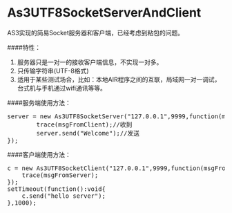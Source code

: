 As3UTF8SocketServerAndClient
============================

AS3实现的简易Socket服务器和客户端，已经考虑到粘包的问题。

####特性：
1. 服务器只是一对一的接收客户端信息，不实现一对多。
1. 只传输字符串(UTF-8格式)
1. 适用于某些测试场合，比如：本地AIR程序之间的互联，局域网一对一调试，台式机与手机通过wifi通讯等等。


####服务端使用方法：
<pre>
server = new As3UTF8SocketServer("127.0.0.1",9999,function(msgFromClient:String):void{
		trace(msgFromClient);//收到
		server.send("Welcome");//发送
});
</pre>

####客户端使用方法：
<pre>
c = new As3UTF8SocketClient("127.0.0.1",9999,function(msgFromServer:String):void{
	trace(msgFromServer);
});
setTimeout(function():void{
	c.send("hello server");
},1000);
</pre>

